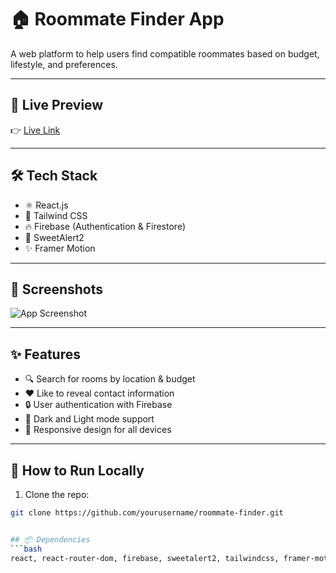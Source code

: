 # 🏠 Roommate Finder App

A web platform to help users find compatible roommates based on budget, lifestyle, and preferences.

---

## 🚀 Live Preview  
👉 [Live Link](https://my-mongo-auth-project.web.app)

---

## 🛠️ Tech Stack

- ⚛️ React.js  
- 🎨 Tailwind CSS  
- 🔥 Firebase (Authentication & Firestore)  
- 💬 SweetAlert2  
- ✨ Framer Motion  

---

## 📸 Screenshots

![App Screenshot](https://your-screenshot-link)

---

## ✨ Features

- 🔍 Search for rooms by location & budget  
- ❤️ Like to reveal contact information  
- 🔒 User authentication with Firebase  
- 🌙 Dark and Light mode support  
- 📱 Responsive design for all devices  

---

## 🚀 How to Run Locally

1. Clone the repo:  
```bash
git clone https://github.com/yourusername/roommate-finder.git


## 📦 Dependencies
```bash
react, react-router-dom, firebase, sweetalert2, tailwindcss, framer-motion

